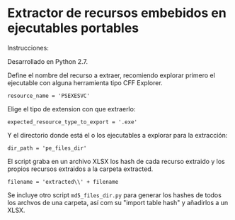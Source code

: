 

# Extractor de recursos embebidos en ejecutables portables

Instrucciones:

Desarrollado en Python 2.7.

Define el nombre del recurso a extraer, recomiendo explorar primero el ejecutable con alguna herramienta tipo CFF Explorer. 

`resource_name = 'PSEXESVC'
`

Elige el tipo de extension con que extraerlo:


`expected_resource_type_to_export = '.exe'
`

Y el directorio donde está el o los ejecutables a explorar para la extracción:

`dir_path = 'pe_files_dir'
`

El script graba en un archivo XLSX los hash de cada recurso extraido y los propios recursos extraidos a la carpeta extracted.

`filename = 'extracted\\' + filename
`

Se incluye otro script `md5_files_dir.py` para generar los hashes de todos los archvos de una carpeta, así com su "import table hash" y añadirlos a un XLSX.

